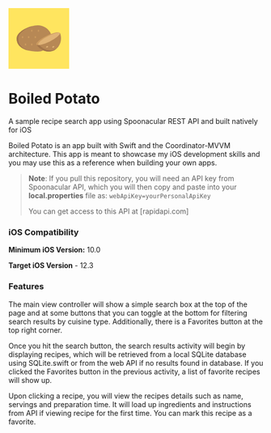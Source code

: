 ![](https://github.com/OzzyTheGiant/boiledpotato_ios/blob/master/BoiledPotato/Assets.xcassets/AppIcon.appiconset/120.png?raw=true) 
# Boiled Potato
A sample recipe search app using Spoonacular REST API and built natively for iOS

Boiled Potato is an app built with Swift and the Coordinator-MVVM architecture. 
This app is meant to showcase my iOS development skills and you may use this as
a reference when building your own apps.

> **Note**: If you pull this repository, you will need an API key from Spoonacular API,
> which you will then copy and paste into your **local.properties** file as:
> `webApiKey=yourPersonalApiKey`
>
> You can get access to this API at [rapidapi.com]

### iOS Compatibility

**Minimum iOS Version:** 10.0

**Target iOS Version** - 12.3


### Features
The main view controller will show a simple search box at the top of the page and
at some buttons that you can toggle at the bottom for filtering search results 
by cuisine type. Additionally, there is a Favorites button at the top right corner.

Once you hit the search button, the search results activity will begin by displaying
recipes, which will be retrieved from a local SQLite database using SQLite.swift
or from the web API if no results found in database. If you clicked the Favorites
button in the previous activity, a list of favorite recipes will show up.

Upon clicking a recipe, you will view the recipes details such as name, servings
and preparation time. It will load up ingredients and instructions from API
if viewing recipe for the first time. You can mark this recipe as a favorite.
